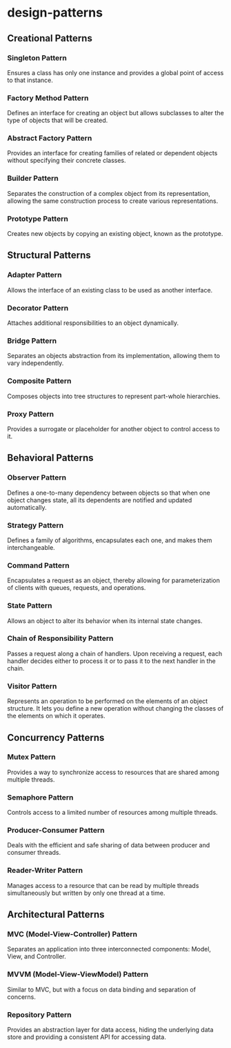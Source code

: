 # design-patterns

## Creational Patterns

### Singleton Pattern
Ensures a class has only one instance and provides a global point of access to that instance.

### Factory Method Pattern
Defines an interface for creating an object but allows subclasses to alter the type of objects that will be created.

### Abstract Factory Pattern
Provides an interface for creating families of related or dependent objects without specifying their concrete classes.

### Builder Pattern
Separates the construction of a complex object from its representation, allowing the same construction process to create various representations.

### Prototype Pattern
Creates new objects by copying an existing object, known as the prototype.


## Structural Patterns

### Adapter Pattern
Allows the interface of an existing class to be used as another interface.

### Decorator Pattern
Attaches additional responsibilities to an object dynamically.

### Bridge Pattern
Separates an objects abstraction from its implementation, allowing them to vary independently.

### Composite Pattern
Composes objects into tree structures to represent part-whole hierarchies.

### Proxy Pattern
Provides a surrogate or placeholder for another object to control access to it.


## Behavioral Patterns

### Observer Pattern
Defines a one-to-many dependency between objects so that when one object changes state, all its dependents are notified and updated automatically.

### Strategy Pattern
Defines a family of algorithms, encapsulates each one, and makes them interchangeable.

### Command Pattern
Encapsulates a request as an object, thereby allowing for parameterization of clients with queues, requests, and operations.

### State Pattern
Allows an object to alter its behavior when its internal state changes.

### Chain of Responsibility Pattern
Passes a request along a chain of handlers. Upon receiving a request, each handler decides either to process it or to pass it to the next handler in the chain.

### Visitor Pattern
Represents an operation to be performed on the elements of an object structure. It lets you define a new operation without changing the classes of the elements on which it operates.

## Concurrency Patterns

### Mutex Pattern
Provides a way to synchronize access to resources that are shared among multiple threads.

### Semaphore Pattern
Controls access to a limited number of resources among multiple threads.

### Producer-Consumer Pattern
Deals with the efficient and safe sharing of data between producer and consumer threads.

### Reader-Writer Pattern
Manages access to a resource that can be read by multiple threads simultaneously but written by only one thread at a time.


## Architectural Patterns

### MVC (Model-View-Controller) Pattern
Separates an application into three interconnected components: Model, View, and Controller.

### MVVM (Model-View-ViewModel) Pattern
Similar to MVC, but with a focus on data binding and separation of concerns.

### Repository Pattern
Provides an abstraction layer for data access, hiding the underlying data store and providing a consistent API for accessing data.